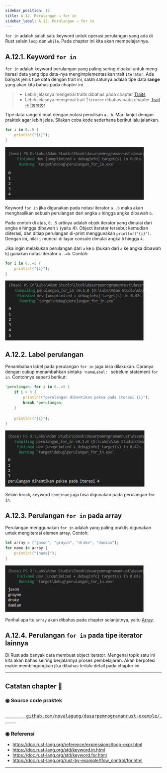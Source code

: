 ```yaml
---
sidebar_position: 12
title: A.12. Perulangan → for in
sidebar_label: A.12. Perulangan → for in
---
```


`for in` adalah salah satu keyword untuk operasi perulangan yang ada di Rust selain `loop` dan `while`. Pada chapter ini kita akan mempelajarinya.

## A.12.1. Keyword `for in`

`for in` adalah keyword perulangan yang paling sering dipakai untuk meng-iterasi data yang tipe data-nya mengimplementasikan trait `Iterator`. Ada banyak jenis tipe data dengan trait ini, salah satunya adalah tipe data **range** yang akan kita bahas pada chapter ini.

> - Lebih jelasnya mengenai traits dibahas pada chapter [Traits](/basic/traits)
> - Lebih jelasnya mengenai trait `Iterator` dibahas pada chapter [Trait → Iterator](/wip/trait-iterator)

Tipe data range dibuat dengan notasi penulisan `a..b`. Mari lanjut dengan praktek agar lebih jelas. Silakan coba kode sederhana berikut lalu jalankan.

```rust
for i in 0..5 {
    println!("{i}");
}
```

![perulangan for in](img/perulangan-for-in-1.png)

Keyword `for in` jika digunakan pada notasi iterator `a..b` maka akan menghasilkan sebuah perulangan dari angka `a` hingga angka dibawah `b`.

Pada contoh di atas, `0..5` artinya adalah objek iterator yang dimulai dari angka `0` hingga dibawah `5` (yaitu 4). Object iterator tersebut kemudian diiterasi, dan ditiap perulangan di-print menggunakan `println!("{i}")`. Dengan ini, nilai `i` muncul di layar console dimulai angka `0` hingga `4`.

Jika ingin melakukan perulangan dari `a` ke `b` (bukan dari `a` ke angka dibawah `b`) gunakan notasi iterator `a..=b`. Contoh:

```rust
for i in 0..=5 {
    println!("{i}");
}
```

![perulangan for in](img/perulangan-for-in-2.png)

## A.12.2. Label perulangan

Penambahan label pada perulangan `for in` juga bisa dilakukan. Caranya dengan cukup menambahkan sintaks `'namaLabel: ` sebelum statement `for in`. Contohnya seperti berikut:

```rust
'perulangan: for i in 0..=5 {
    if i > 3 {
        println!("perulangan dihentikan paksa pada iterasi {i}");
        break 'perulangan;
    }

    println!("{i}");
}
```

![label perulangan for in](img/perulangan-for-in-3.png)

Selain `break`, keyword `continue` juga bisa digunakan pada perulangan `for in`.

## A.12.3. Perulangan `for in` pada array

Perulangan menggunakan `for in` adalah yang paling praktis digunakan untuk mengiterasi elemen array. Contoh:

```rust
let array = ["jason", "grayon", "drake", "damian"];
for name in array {
    println!("{name}");
}
```

![label perulangan for in](img/perulangan-for-in-4.png)

Perihal apa itu `array` akan dibahas pada chapter selanjutnya, yaitu [Array](/basic/array).

## A.12.4. Perulangan `for in` pada tipe iterator lainnya

Di Rust ada banyak cara membuat object iterator. Mengenai topik satu ini kita akan bahas seiring berjalannya proses pembelajaran. Akan berpotesi makin membingungkan jika dibahas terlalu detail pada chapter ini.

---

## Catatan chapter 📑

### ◉ Source code praktek

<pre>
    <a href="https://github.com/novalagung/dasarpemrogramanrust-example/tree/master/perulangan_for_in">
        github.com/novalagung/dasarpemrogramanrust-example/../perulangan_for_in
    </a>
</pre>

### ◉ Referensi

- https://doc.rust-lang.org/reference/expressions/loop-expr.html
- https://doc.rust-lang.org/std/keyword.in.html
- https://doc.rust-lang.org/std/keyword.for.html
- https://doc.rust-lang.org/rust-by-example/flow_control/for.html

---

